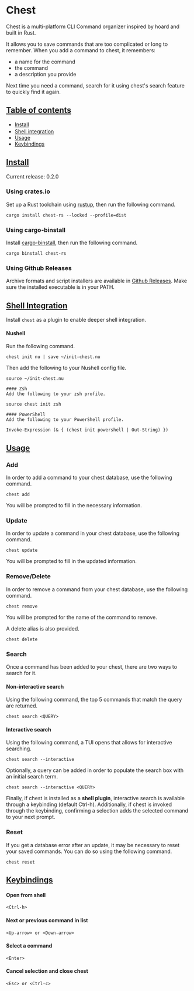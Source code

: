 <div class="oranda-hide">

# Chest

</div>

Chest is a multi-platform CLI Command organizer inspired by hoard and built in Rust.

It allows you to save commands that are too complicated or long to remember.
When you add a command to chest, it remembers:
- a name for the command
- the command
- a description you provide

Next time you need a command, search for it using chest's search feature to quickly find it again.

<a name="toc" id="toc"/>

## [Table of contents](#)

<div class="oranda-hide" style="margin-bottom: -12px">

- [Install](#install)

</div>

- [Shell integration](#shell-integration)
- [Usage](#usage)
- [Keybindings](#keybindings)

<a name="install" id="install"/>

<div class="oranda-hide">

## [Install](#toc)
Current release: 0.2.0

### Using crates.io
Set up a Rust toolchain using [rustup](https://rustupers/), then run the following command.
```
cargo install chest-rs --locked --profile=dist
```

### Using cargo-binstall
Install [cargo-binstall](https://crates.io/crates/cargo-binstall), then run the following command.
```
cargo binstall chest-rs
```

### Using Github Releases
Archive formats and script installers are available in [Github Releases](https://github.com/Dauthdaert/chest/releases). Make sure the installed executable is in your PATH.

</div>

<a name="shell-integration" id="shell-integration"/>

## [Shell Integration](#toc)
Install `chest` as a plugin to enable deeper shell integration.

#### Nushell
Run the following command.
```
chest init nu | save ~/init-chest.nu
```
Then add the following to your Nushell config file.
```
source ~/init-chest.nu

#### Zsh
Add the following to your zsh profile.

source chest init zsh

#### PowerShell
Add the following to your PowerShell profile.

Invoke-Expression (& { (chest init powershell | Out-String) })
```
<a name="usage" id="usage"/>

## [Usage](#toc)
### Add
In order to add a command to your chest database, use the following command.
```
chest add
```
You will be prompted to fill in the necessary information.

### Update
In order to update a command in your chest database, use the following command.
```
chest update
```
You will be prompted to fill in the updated information.

### Remove/Delete
In order to remove a command from your chest database, use the following command.
```
chest remove
```
You will be prompted for the name of the command to remove.

A delete alias is also provided.
```
chest delete
```

### Search
Once a command has been added to your chest, there are two ways to search for it.
#### Non-interactive search
Using the following command, the top 5 commands that match the query are returned.
```
chest search <QUERY>
```
#### Interactive search
Using the following command, a TUI opens that allows for interactive searching.
```
chest search --interactive
```
Optionally, a query can be added in order to populate the search box with an initial search term.
```
chest search --interactive <QUERY>
```

Finally, if chest is installed as a **shell plugin**, interactive search is available through a keybinding (default Ctrl-h).
Additionally, if chest is invoked through the keybinding, confirming a selection adds the selected command to your next prompt.

### Reset
If you get a database error after an update, it may be necessary to reset your saved commands. You can do so using the following command.
```
chest reset
```

<a name="keybindings" id="keybindings"/>

## [Keybindings](#toc)
#### Open from shell
```
<Ctrl-h>
```
#### Next or previous command in list
```
<Up-arrow> or <Down-arrow>
```
#### Select a command
```
<Enter>
```
#### Cancel selection and close chest
```
<Esc> or <Ctrl-c>
```
